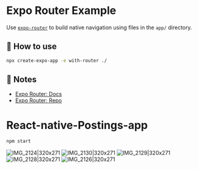 # Expo Router Example

Use [`expo-router`](https://expo.github.io/router) to build native navigation using files in the `app/` directory.

## 🚀 How to use

```sh
npx create-expo-app -e with-router ./
```

## 📝 Notes

- [Expo Router: Docs](https://expo.github.io/router)
- [Expo Router: Repo](https://github.com/expo/router)
# React-native-Postings-app
```sh
npm start 
```

![IMG_2124|320x271](https://github.com/RamzyLabidi/React-native-Postings-app/assets/63471830/cca3fb20-07d5-43a0-b1b2-25b76074d2fe)
![IMG_2130|320x271](https://github.com/RamzyLabidi/React-native-Postings-app/assets/63471830/cfbca10f-9067-4404-9a98-30175429c4ca)
![IMG_2129|320x271](https://github.com/RamzyLabidi/React-native-Postings-app/assets/63471830/91d3c6b1-3109-4ad2-81e2-c247ce910b70)
![IMG_2128|320x271](https://github.com/RamzyLabidi/React-native-Postings-app/assets/63471830/06397873-8a4b-4ca0-923f-370a475d5cc6)
![IMG_2126|320x271](https://github.com/RamzyLabidi/React-native-Postings-app/assets/63471830/ec371490-c505-41e7-817e-5e5df709a9bc)
